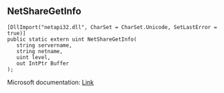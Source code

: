 ## NetShareGetInfo

```
[DllImport("netapi32.dll", CharSet = CharSet.Unicode, SetLastError = true)]
public static extern uint NetShareGetInfo(
   string servername,
   string netname,
   uint level,
   out IntPtr Buffer
);
```

Microsoft documentation: [Link](https://docs.microsoft.com/en-us/windows/win32/api/lmshare/nf-lmshare-netsharegetinfo)
